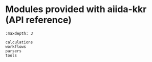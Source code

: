 # Modules provided with aiida-kkr (API reference)

```{toctree}
:maxdepth: 3

calculations
workflows
parsers
tools
```
